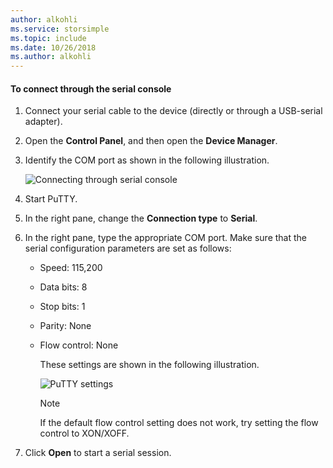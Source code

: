 ```yaml
---
author: alkohli
ms.service: storsimple
ms.topic: include
ms.date: 10/26/2018
ms.author: alkohli
---
```

<!--author=SharS last changed: 9/17/15-->

#### To connect through the serial console
1. Connect your serial cable to the device (directly or through a USB-serial adapter).
2. Open the **Control Panel**, and then open the **Device Manager**.
3. Identify the COM port as shown in the following illustration.
   
     ![Connecting through serial console](./media/storsimple-use-putty/HCS_ConnectingDeviceS-include.png)
4. Start PuTTY. 
5. In the right pane, change the **Connection type** to **Serial**.
6. In the right pane, type the appropriate COM port. Make sure that the serial configuration parameters are set as follows:
   
   * Speed: 115,200
   * Data bits: 8
   * Stop bits: 1
   * Parity: None
   * Flow control: None
     
     These settings are shown in the following illustration.
     
     ![PuTTY settings](./media/storsimple-use-putty/HCS_PuttyConfig-include.png) 
     
     > [!NOTE]
     > If the default flow control setting does not work, try setting the flow control to XON/XOFF.
     > 
     > 
7. Click **Open** to start a serial session.

